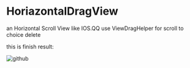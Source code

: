 # HoriazontalDragView

an Horizontal Scroll View like IOS.QQ use ViewDragHelper for scroll to choice delete

this is finish result:

![github](https://github.com/Neacy/HoriazontalDragView/tree/master/image/HorizontalDragView.gif "github") 
